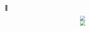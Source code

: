 ### 👋

<!--
- 🔭 I’m currently working on ...
- 🌱 I’m currently learning ...
- 👯 I’m looking to collaborate on ...
- 🤔 I’m looking for help with ...
- 💬 Ask me about ...
- 📫 How to reach me: ...
- 😄 Pronouns: ...
- ⚡ Fun fact: ...
-->

<div align="center">
  <img src="https://github-readme-stats.vercel.app/api?username=artrey&show_icons=true&include_all_commits=true" />
  <br />
  <img src="https://github-readme-stats.vercel.app/api/top-langs/?username=artrey" />
</div>

